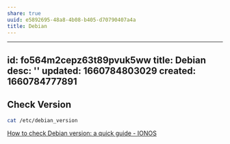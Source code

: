 ```yaml
---
share: true
uuid: e5892695-48a8-4b08-b405-d70790407a4a
title: Debian
---
```

---
id: fo564m2cepz63t89pvuk5ww
title: Debian
desc: ''
updated: 1660784803029
created: 1660784777891
---

## Check Version

``` bash
cat /etc/debian_version
```

[How to check Debian version: a quick guide - IONOS](https://www.ionos.com/digitalguide/server/know-how/how-to-check-debian-version/)